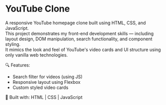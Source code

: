 
# YouTube Clone

A responsive YouTube homepage clone built using HTML, CSS, and JavaScript.  
This project demonstrates my front-end development skills — including layout design, DOM manipulation, search functionality, and component styling.  
It mimics the look and feel of YouTube's video cards and UI structure using only vanilla web technologies.

🔍 Features:
- Search filter for videos (using JS)
- Responsive layout using Flexbox
- Custom styled video cards

🚀 Built with: HTML | CSS | JavaScript
